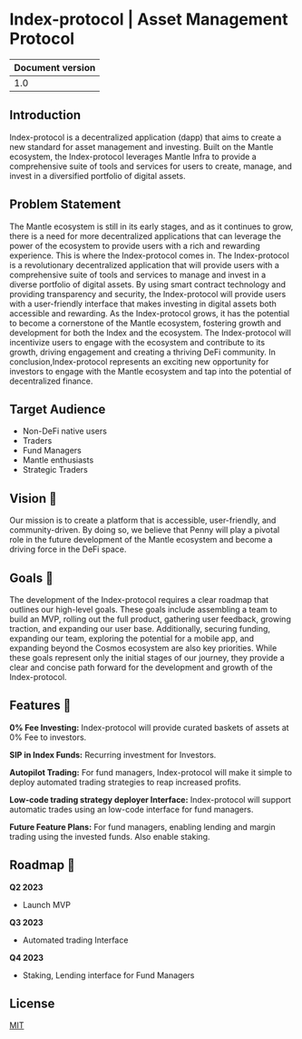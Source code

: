 # Index-protocol | Asset Management Protocol

| Document version |
 --- |
| 1.0 |

## **Introduction**

Index-protocol is a decentralized application (dapp) that aims to create a new standard for asset management and investing. Built on the Mantle ecosystem, the Index-protocol leverages Mantle Infra to provide a comprehensive suite of tools and services for users to create, manage, and invest in a diversified portfolio of digital assets.


## **Problem Statement**

The Mantle ecosystem is still in its early stages, and as it continues to grow, there is a need for more decentralized applications that can leverage the power of the ecosystem to provide users with a rich and rewarding experience. This is where the Index-protocol comes in. The Index-protocol is a revolutionary decentralized application that will provide users with a comprehensive suite of tools and services to manage and invest in a diverse portfolio of digital assets. By using smart contract technology and providing transparency and security, the Index-protocol will provide users with a user-friendly interface that makes investing in digital assets both accessible and rewarding. As the Index-protocol grows, it has the potential to become a cornerstone of the Mantle ecosystem, fostering growth and development for both the Index and the ecosystem. The Index-protocol will incentivize users to engage with the ecosystem and contribute to its growth, driving engagement and creating a thriving DeFi community. In conclusion,Index-protocol represents an exciting new opportunity for investors to engage with the Mantle ecosystem and tap into the potential of decentralized finance.


## **Target Audience**

- Non-DeFi native users
- Traders
- Fund Managers
- Mantle enthusiasts
- Strategic Traders

## **Vision** 👀

Our mission is to create a platform that is accessible, user-friendly, and community-driven. By doing so, we believe that Penny will play a pivotal role in the future development of the Mantle ecosystem and become a driving force in the DeFi space.

## **Goals** 🎯

The development of the Index-protocol requires a clear roadmap that outlines our high-level goals. These goals include assembling a team to build an MVP, rolling out the full product, gathering user feedback, growing traction, and expanding our user base. Additionally, securing funding, expanding our team, exploring the potential for a mobile app, and expanding beyond the Cosmos ecosystem are also key priorities. While these goals represent only the initial stages of our journey, they provide a clear and concise path forward for the development and growth of the Index-protocol.

## **Features** 👾

**0% Fee Investing:** Index-protocol will provide curated baskets of assets at 0% Fee to investors.

**SIP in Index Funds:** Recurring investment for Investors.

**Autopilot Trading:** For fund managers, Index-protocol will make it simple to deploy automated trading strategies to reap increased profits.

**Low-code trading strategy deployer Interface:** Index-protocol will support automatic trades using an low-code interface for fund managers.

**Future Feature Plans:** For fund managers, enabling lending and margin trading using the invested funds. Also enable staking.


## **Roadmap** 🚗


**Q2 2023**

- Launch MVP

**Q3 2023**

- Automated trading Interface

**Q4 2023**

- Staking, Lending interface for Fund Managers


## License

[MIT](https://choosealicense.com/licenses/mit/)

